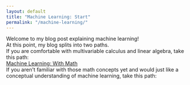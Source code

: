 ```yaml
---
layout: default
title: "Machine Learning: Start"
permalink: "/machine-learning/"
---
```

Welcome to my blog post explaining machine learning!  
At this point, my blog splits into two paths.  
If you are comfortable with multivariable calculus and linear algebra, take this path:  
[Machine Learning: With Math](/machine-learning-math/)  
If you aren't familiar with those math concepts yet and would just like a conceptual understanding of machine learning, take this path:  

